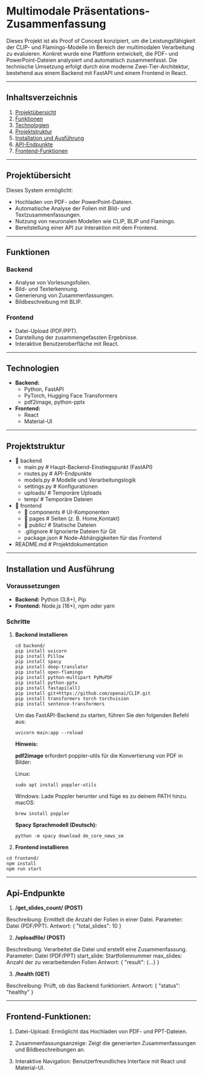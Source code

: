 # Multimodale Präsentations-Zusammenfassung

Dieses Projekt ist als Proof of Concept konzipiert, um die Leistungsfähigkeit der CLIP- und Flamingo-Modelle im Bereich der multimodalen Verarbeitung zu evaluieren. Konkret wurde eine Plattform entwickelt, die PDF- und PowerPoint-Dateien analysiert und automatisch zusammenfasst. Die technische Umsetzung erfolgt durch eine moderne Zwei-Tier-Architektur, bestehend aus einem Backend mit FastAPI und einem Frontend in React.

---

## **Inhaltsverzeichnis**

1. [Projektübersicht](#projektübersicht)
2. [Funktionen](#funktionen)
3. [Technologien](#technologien)
4. [Projektstruktur](#projektstruktur)
5. [Installation und Ausführung](#installation-und-ausführung)
6. [API-Endpunkte](#api-endpunkte)
7. [Frontend-Funktionen](#frontend-funktionen)

---

## **Projektübersicht**

Dieses System ermöglicht:
- Hochladen von PDF- oder PowerPoint-Dateien.
- Automatische Analyse der Folien mit Bild- und Textzusammenfassungen.
- Nutzung von neuronalen Modellen wie CLIP, BLIP und Flamingo.
- Bereitstellung einer API zur Interaktion mit dem Frontend.

---

## **Funktionen**

### **Backend**
- Analyse von Vorlesungsfolien.
- Bild- und Texterkennung.
- Generierung von Zusammenfassungen.
- Bildbeschreibung mit BLIP.

### **Frontend**
- Datei-Upload (PDF/PPT).
- Darstellung der zusammengefassten Ergebnisse.
- Interaktive Benutzeroberfläche mit React.

---

## **Technologien**

- **Backend:** 
  - Python, FastAPI
  - PyTorch, Hugging Face Transformers
  - pdf2image, python-pptx
- **Frontend:**
  - React
  - Material-UI

---

## **Projektstruktur**

- 📁 backend
  -  main.py # Haupt-Backend-Einstiegspunkt (FastAPI)
  -  routes.py # API-Endpunkte
  -  models.py # Modelle und Verarbeitungslogik  
  -  settings.py # Konfigurationen
  -  uploads/ # Temporäre Uploads
  -  temp/ # Temporäre Dateien
- 📁 frontend
  - 📁 components  # UI-Komponenten
  - 📁 pages   # Seiten (z. B. Home,Kontakt) 
  - 📁 public/ # Statische Dateien
  -  .gitignore # Ignorierte Dateien für Git
  -  package.json # Node-Abhängigkeiten für das Frontend
-  README.md # Projektdokumentation 

---

## **Installation und Ausführung**

### **Voraussetzungen**
- **Backend:** Python (3.8+), Pip
- **Frontend:** Node.js (16+), npm oder yarn

### **Schritte**

1. **Backend installieren**
   ```
   cd backend/
   pip install uvicorn
   pip install Pillow
   pip install spacy
   pip install deep-translator
   pip install open-flamingo
   pip install python-multipart PyMuPDF 
   pip install python-pptx
   pip install fastapi[all]
   pip install git+https://github.com/openai/CLIP.git
   pip install transformers torch torchvision
   pip install sentence-transformers
   ```
   Um das FastAPI-Backend zu starten, führen Sie den folgenden Befehl aus:
   ``` 
   uvicorn main:app --reload
   ```
   **Hinweis:**

   **pdf2image** erfordert poppler-utils für die Konvertierung von PDF in Bilder: 

    Linux:
    ```
    sudo apt install poppler-utils
    ```

    Windows: Lade Poppler herunter und füge es zu deinem PATH hinzu.
    macOS:
    ```
    brew install poppler
    ```

   **Spacy Sprachmodell (Deutsch):**
   ```
   python -m spacy download de_core_news_sm
   ```
2. **Frontend installieren**
```
cd frontend/
npm install
npm run start
```

---

## **Api-Endpunkte**

1. **/get_slides_count/ (POST)**

Beschreibung: Ermittelt die Anzahl der Folien in einer Datei.
Parameter: Datei (PDF/PPT).
Antwort: { "total_slides": 10 }

2. **/uploadfile/ (POST)**

Beschreibung: Verarbeitet die Datei und erstellt eine Zusammenfassung.
Parameter:
Datei (PDF/PPT)
start_slide: Startfoliennummer
max_slides: Anzahl der zu verarbeitenden Folien
Antwort: { "result": {...} }

3. **/health (GET)**

Beschreibung: Prüft, ob das Backend funktioniert.
Antwort: { "status": "healthy" }

---

## **Frontend-Funktionen:**

1. Datei-Upload:
Ermöglicht das Hochladen von PDF- und PPT-Dateien.

2. Zusammenfassungsanzeige:
Zeigt die generierten Zusammenfassungen und Bildbeschreibungen an.

3. Interaktive Navigation:
Benutzerfreundliches Interface mit React und Material-UI.
